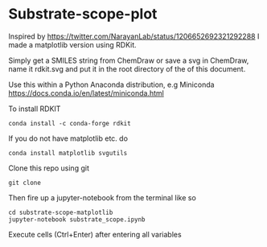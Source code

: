 # Substrate-scope-plot

Inspired by https://twitter.com/NarayanLab/status/1206652692321292288
I made a matplotlib version using RDKit. 

Simply get a SMILES string from ChemDraw or save a svg in ChemDraw, name it rdkit.svg and put it in the root directory of the of this document. 

Use this within a Python Anaconda distribution, e.g Miniconda https://docs.conda.io/en/latest/miniconda.html


To install RDKIT

    conda install -c conda-forge rdkit

If you do not have matplotlib etc. do

    conda install matplotlib svgutils

Clone this repo using git

    git clone

Then fire up a jupyter-notebook from the terminal like so

    cd substrate-scope-matplotlib
    jupyter-notebook substrate_scope.ipynb
    
Execute cells (Ctrl+Enter) after entering all variables
